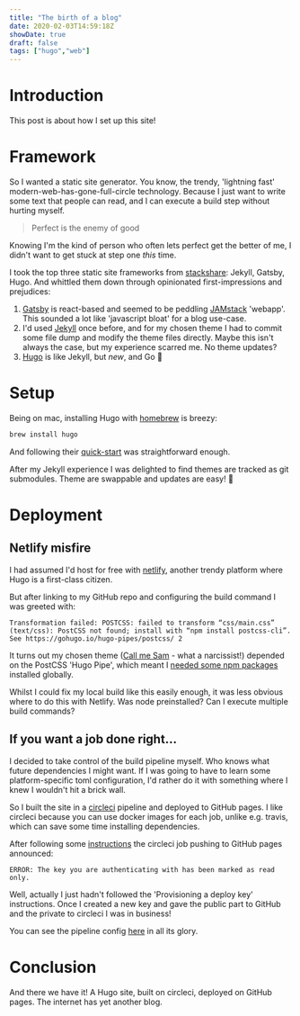 ```yaml
---
title: "The birth of a blog"
date: 2020-02-03T14:59:18Z
showDate: true
draft: false
tags: ["hugo","web"]
---
```


# Introduction

This post is about how I set up this site!

# Framework

So I wanted a static site generator. You know, the trendy, 'lightning fast' modern-web-has-gone-full-circle technology.
Because I just want to write some text that people can read, and I can execute a build step without hurting myself.

> Perfect is the enemy of good

Knowing I'm the kind of person who often lets perfect get the better of me, I didn't want to get stuck at step one _this_ time.

I took the top three static site frameworks from [stackshare](https://stackshare.io/static-site-generators): Jekyll, Gatsby, Hugo.
And whittled them down through opinionated first-impressions and prejudices:

1. [Gatsby](https://www.gatsbyjs.org/) is react-based and seemed to be peddling [JAMstack](https://jamstack.org/) 'webapp'.
This sounded a lot like 'javascript bloat' for a blog use-case.
2. I'd used [Jekyll](https://jekyllrb.com/) once before, and for my chosen theme I had to commit some file dump and modify the theme files directly.
Maybe this isn't always the case, but my experience scarred me. No theme updates?
3. [Hugo](https://gohugo.io/) is like Jekyll, but _new_, and Go 🥰

# Setup

Being on mac, installing Hugo with [homebrew](https://brew.sh/) is breezy:

```bash
brew install hugo
```

And following their [quick-start](https://gohugo.io/getting-started/quick-start/) was straightforward enough.

After my Jekyll experience I was delighted to find themes are tracked as git submodules. Theme are swappable and updates are easy! 🙌

# Deployment

## Netlify misfire

I had assumed I'd host for free with [netlify](https://www.netlify.com/), another trendy platform where Hugo is a first-class citizen.

But after linking to my GitHub repo and configuring the build command I was greeted with:

```
Transformation failed: POSTCSS: failed to transform “css/main.css” (text/css): PostCSS not found; install with “npm install postcss-cli”. See https://gohugo.io/hugo-pipes/postcss/ 2
```

It turns out my chosen theme ([Call me Sam](https://themes.gohugo.io/hugo-theme-sam/) - what a narcissist!) depended on the PostCSS 'Hugo Pipe',
which meant I [needed some npm packages](https://gohugo.io/hugo-pipes/postcss/) installed globally.

Whilst I could fix my local build like this easily enough, it was less obvious where to do this with Netlify.
Was node preinstalled? Can I execute multiple build commands?

## If you want a job done right...

I decided to take control of the build pipeline myself. Who knows what future dependencies I might want.
If I was going to have to learn some platform-specific toml configuration, I'd rather do it with something where I knew I wouldn't hit a brick wall.

So I built the site in a [circleci](https://circleci.com/) pipeline and deployed to GitHub pages. I like circleci because you can use docker images for each job, unlike e.g. travis, which can save some time installing dependencies.

After following some [instructions](https://circleci.com/blog/deploying-documentation-to-github-pages-with-continuous-integration/) the circleci job pushing to GitHub pages announced:

```
ERROR: The key you are authenticating with has been marked as read only.
```

Well, actually I just hadn't followed the 'Provisioning a deploy key' instructions.
Once I created a new key and gave the public part to GitHub and the private to circleci I was in business!

You can see the pipeline config [here](https://github.com/briggySmalls/blog/blob/a5c9745a1134491a0369aee7bf43883e8b045b3d/.circleci/config.yml) in all its glory.

# Conclusion

And there we have it! A Hugo site, built on circleci, deployed on GitHub pages. The internet has yet another blog.

